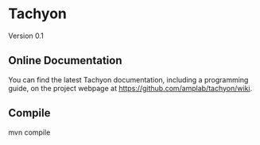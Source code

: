 Tachyon
=======

Version 0.1

## Online Documentation

You can find the latest Tachyon documentation, including a programming
guide, on the project webpage at <https://github.com/amplab/tachyon/wiki>.

## Compile

mvn compile
